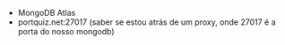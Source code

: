 - MongoDB Atlas
- portquiz.net:27017 (saber se estou atrás de um proxy, onde 27017 é a porta do nosso mongodb)